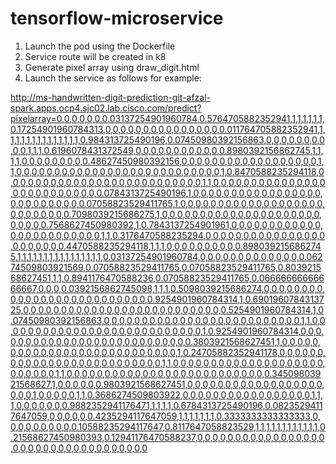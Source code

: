 # tensorflow-microservice

1. Launch the pod using the Dockerfile
2. Service route will be created in k8
3. Generate pixel array using draw_digit.html
4. Launch the service as follows for example:

http://ms-handwritten-digit-prediction-git-afzal-spark.apps.ocp4.sjc02.lab.cisco.com/predict?pixelarray=0,0,0,0,0,0,0.03137254901960784,0.5764705882352941,1,1,1,1,1,1,0.17254901960784313,0,0,0,0,0,0,0,0,0,0,0,0,0,0,0,0.011764705882352941,1,1,1,1,1,1,1,1,1,1,1,1,1,1,0.984313725490196,0.07450980392156863,0,0,0,0,0,0,0,0,0,0,1,1,1,0.6196078431372549,0,0,0,0,0,0,0,0,0,0,0,0.8980392156862745,1,1,1,1,0,0,0,0,0,0,0,0,0.48627450980392156,0,0,0,0,0,0,0,0,0,0,0,0,0,0,0,0,0,0,1,1,0,0,0,0,0,0,0,0,0,0,0,0,0,0,0,0,0,0,0,0,0,0,0,0,0,0,0,1,0.8470588235294118,0,0,0,0,0,0,0,0,0,0,0,0,0,0,0,0,0,0,0,0,0,0,0,0,0,0,1,1,0,0,0,0,0,0,0,0,0,0,0,0,0,0,0,0,0,0,0,0,0,0,0,0,0,0,0.0784313725490196,1,0,0,0,0,0,0,0,0,0,0,0,0,0,0,0,0,0,0,0,0,0,0,0,0,0,0,0.07058823529411765,1,0,0,0,0,0,0,0,0,0,0,0,0,0,0,0,0,0,0,0,0,0,0,0,0,0,0,0.7098039215686275,1,0,0,0,0,0,0,0,0,0,0,0,0,0,0,0,0,0,0,0,0,0,0,0,0,0,0.7568627450980392,1,0.7843137254901961,0,0,0,0,0,0,0,0,0,0,0,0,0,0,0,0,0,0,0,0,0,0,0,0,1,1,0.3176470588235294,0,0,0,0,0,0,0,0,0,0,0,0,0,0,0,0,0,0,0,0,0,0,0.4470588235294118,1,1,1,0,0,0,0,0,0,0,0,0,0.8980392156862745,1,1,1,1,1,1,1,1,1,1,1,1,1,1,1,1,0.03137254901960784,0,0,0,0,0,0,0,0,0,0,0,0,0,0.06274509803921569,0.07058823529411765,0.07058823529411765,0.803921568627451,1,1,0.8941176470588236,0.07058823529411765,0.06666666666666667,0,0,0,0.0392156862745098,1,1,1,0.5098039215686274,0,0,0,0,0,0,0,0,0,0,0,0,0,0,0,0,0,0,0,0,0,0,0,0,0,0,0.9254901960784314,1,0.6901960784313725,0,0,0,0,0,0,0,0,0,0,0,0,0,0,0,0,0,0,0,0,0,0,0,0,0,0,0.5254901960784314,1,0.07450980392156863,0,0,0,0,0,0,0,0,0,0,0,0,0,0,0,0,0,0,0,0,0,0,0,0,0,0,1,1,0,0,0,0,0,0,0,0,0,0,0,0,0,0,0,0,0,0,0,0,0,0,0,0,0,0,0,1,0.9254901960784314,0,0,0,0,0,0,0,0,0,0,0,0,0,0,0,0,0,0,0,0,0,0,0,0,0,0,0.3803921568627451,1,0,0,0,0,0,0,0,0,0,0,0,0,0,0,0,0,0,0,0,0,0,0,0,0,0,0,0,1,0.24705882352941178,0,0,0,0,0,0,0,0,0,0,0,0,0,0,0,0,0,0,0,0,0,0,0,0,0,0,1,1,0,0,0,0,0,0,0,0,0,0,0,0,0,0,0,0,0,0,0,0,0,0,0,0,0,0,1,1,0,0,0,0,0,0,0,0,0,0,0,0,0,0,0,0,0,0,0,0,0,0,0,0,0,0,0.34509803921568627,1,0,0,0,0,0,0.9803921568627451,0,0,0,0,0,0,0,0,0,0,0,0,0,0,0,0,0,0,0,0,0,1,0,0,0,0,0,1,1,0.3686274509803922,0,0,0,0,0,0,0,0,0,0,0,0,0,0,0,0,0,1,1,1,0,0,0,0,0,0,0.9882352941176471,1,1,1,1,0.6784313725490196,0.08235294117647059,0,0,0,0,0,0.4235294117647059,1,1,1,1,1,1,1,0.3333333333333333,0,0,0,0,0,0,0,0,0,0.10588235294117647,0.8117647058823529,1,1,1,1,1,1,1,1,1,1,1,1,0.21568627450980393,0.12941176470588237,0,0,0,0,0,0,0,0,0,0,0,0,0,0,0,0,0,0,0,0,0,0,0,0,0,0,0,0,0,0,0,0,0,0,0
